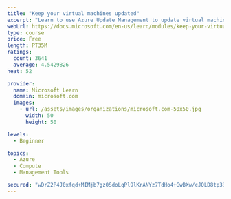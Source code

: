 ```yaml
---
title: "Keep your virtual machines updated"
excerpt: "Learn to use Azure Update Management to update virtual machines, verify agent connectivity, and use Azure Log Analytics in your cloud environment."
webUrl: https://docs.microsoft.com/en-us/learn/modules/keep-your-virtual-machines-updated/
type: course
price: Free
length: PT35M
ratings:
  count: 3641
  average: 4.5429826
heat: 52

provider:
  name: Microsoft Learn
  domain: microsoft.com
  images:
    - url: /assets/images/organizations/microsoft.com-50x50.jpg
      width: 50
      height: 50

levels:
  - Beginner

topics:
  - Azure
  - Compute
  - Management Tools

secured: "wDrZ2P4J0xfqd+MIMjb7gz0SdoLqPl9lKrANYz7TdHo4+GwBXw/cJQLD8tp337ajbfT60WeGu7TFYnm+Mb6Yplu5jrsJEgDfWhnPdFi9+D3W+8HJQ3quV6lkSJzFe0hUFKjvul+XlSaomDGx2njp3xZ8uUG8fR5FvkrY2r/G7yfwFiHB6tvIwLKvApzlLyompd+kh7yPxaMsJjPinYj6m+xOvAfz3FMF37cMqtdSaIpTqJ433xD35Vzon/ScOf6+Bw1X2uWRe9Aar/sGN5bBhkuLQH0XpGwhvgB5s6MJH9lOsEiBdgGX8AmosIS0pgDYY7INwODd6lUQxe2X1D8qy7X6WujJ9vzQKmuerV1Z/VNakw5spIDKkyDVZ+iPKdP+uzi2HKLXmNdlyeIO9HJt2VnDRf1ax2jVuKHGFeYhIQc=;LlPqtfU1+UdoCD5rFXmHRg=="
---
```


